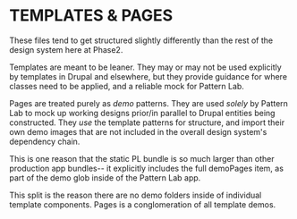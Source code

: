 # TEMPLATES & PAGES

These files tend to get structured slightly differently than the rest of the design system here at Phase2.

Templates are meant to be leaner. They may or may not be used explicitly by templates in Drupal and elsewhere, but they provide guidance for where classes need to be applied, and a reliable mock for Pattern Lab.

Pages are treated purely as _demo_ patterns. They are used _solely_ by Pattern Lab to mock up working designs prior/in parallel to Drupal entities being constructed. They _use_ the template patterns for structure, and import their own demo images that are not included in the overall design system's dependency chain.

This is one reason that the static PL bundle is so much larger than other production app bundles-- it explicitly includes the full demoPages item, as part of the demo glob inside of the Pattern Lab app.

This split is the reason there are no demo folders inside of individual template components. Pages is a conglomeration of all template demos.
